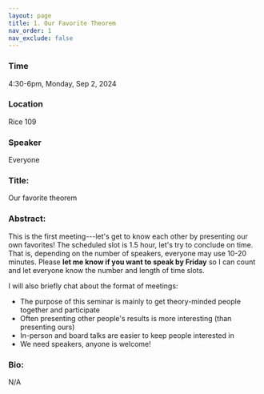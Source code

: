 ```yaml
---
layout: page
title: 1. Our Favorite Theorem
nav_order: 1
nav_exclude: false
---
```


### Time
4:30-6pm, Monday, Sep 2, 2024

### Location
Rice 109

### Speaker
Everyone

### Title:
Our favorite theorem

### Abstract:
This is the first meeting---let's get to know each other by presenting our own favorites!
The scheduled slot is 1.5 hour, let's try to conclude on time.
That is, depending on the number of speakers, everyone may use 10-20 minutes.
Please **let me know if you want to speak by Friday** so I can count and let everyone know the number and length of time slots.

I will also briefly chat about the format of meetings:
- The purpose of this seminar is mainly to get theory-minded people together and participate
- Often presenting other people's results is more interesting (than presenting ours)
- In-person and board talks are easier to keep people interested in
- We need speakers, anyone is welcome!

### Bio:
N/A
